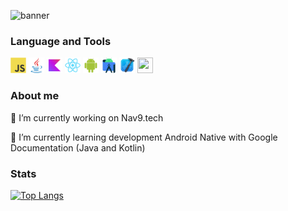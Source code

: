 ![banner](https://github.com/igorcasconi/igorcasconi/assets/37385365/fa563e32-6360-4017-80c8-c7d02a6887b3)

### Language and Tools
<p float='left'>
  <img src="https://raw.githubusercontent.com/devicons/devicon/master/icons/javascript/javascript-original.svg?sanitize=true" width="25" height="25">
  <img src="https://raw.githubusercontent.com/devicons/devicon/master/icons/java/java-original.svg?sanitize=true" width="25" height="25">
  <img src="https://raw.githubusercontent.com/devicons/devicon/master/icons/kotlin/kotlin-original.svg?sanitize=true" width="25" height="25">
  <img src="https://raw.githubusercontent.com/devicons/devicon/master/icons/react/react-original.svg?sanitize=true" width="25" height="25">
  <img src="https://raw.githubusercontent.com/devicons/devicon/master/icons/android/android-plain.svg?sanitize=true" width="25" height="25">
  <img src="https://raw.githubusercontent.com/devicons/devicon/master/icons/androidstudio/androidstudio-original.svg?sanitize=true" width="25" height="25">
  <img src="https://raw.githubusercontent.com/devicons/devicon/master/icons/xcode/xcode-original.svg?sanitize=true" width="25" height="25">  
  <img src="https://raw.githubusercontent.com/devicons/devicon/master/icons/xcode/flutter-original.svg?sanitize=true" width="25" height="25">  
</p>

### About me
<p>🔭 I’m currently working on Nav9.tech </p>
<p>🌱 I’m currently learning development Android Native with Google Documentation (Java and Kotlin)</p>

### Stats
[![Top Langs](https://github-readme-stats.vercel.app/api/top-langs/?username=igorcasconi&layout=compact&theme=dracula)](https://github.com/anuraghazra/github-readme-stats)
<!--
**igorcasconi/igorcasconi** is a ✨ _special_ ✨ repository because its `README.md` (this file) appears on your GitHub profile.

Here are some ideas to get you started:

- 🔭 I’m currently working on ...
- 🌱 I’m currently learning ...
- 👯 I’m looking to collaborate on ...
- 🤔 I’m looking for help with ...
- 💬 Ask me about ...
- 📫 How to reach me: ...
- 😄 Pronouns: ...
- ⚡ Fun fact: ...
-->
